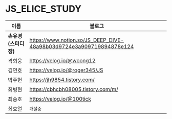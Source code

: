 # JS_ELICE_STUDY
|**이름**|**블로그**|
|----------------|-----------------------|
|**손유경(스터디장)**|https://www.notion.so/JS_DEEP_DIVE-48a98b03d9724e3a909719894878e124|
|곽희웅|https://velog.io/@woong12|
|김연호|https://velog.io/@roger345/JS|
|박주현|https://jh9854.tistory.com/|
|최병현|https://cbhcbh08005.tistory.com/m/ |
|최승호|https://velog.io/@100tick|
|최호열|`개설중`|
